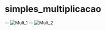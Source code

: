 # simples_multiplicacao

-- ![Mult_1](https://user-images.githubusercontent.com/82780957/188342297-4063be54-df14-4185-ae15-2b0ab10b131b.png)
-- ![Mult_2](https://user-images.githubusercontent.com/82780957/188342322-b25f5e06-655a-4761-8027-d3123d2bf90e.png)
